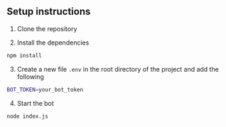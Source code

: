 ## Setup instructions

1. Clone the repository

2. Install the dependencies

```bash
npm install
```

3. Create a new file `.env` in the root directory of the project and add the following

```bash
BOT_TOKEN=your_bot_token
```

4. Start the bot

```bash
node index.js
```